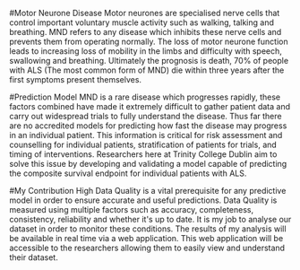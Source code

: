 #Motor Neurone Disease
	Motor neurones are specialised nerve cells that control important voluntary muscle activity such as walking, talking and breathing. MND refers to any disease which inhibits these nerve cells and prevents them from operating normally. The loss of motor neurone function leads to increasing loss of mobility in the limbs and difficulty with speech, swallowing and breathing. Ultimately the prognosis is death, 70% of people with ALS (The most common form of MND) die within three years after the first symptoms present themselves.

#Prediction Model
	MND is a rare disease which progresses rapidly, these factors combined have made it extremely difficult to gather patient data and carry out widespread trials to fully understand the disease. Thus far there are no accredited models for predicting how fast the disease may progress in an individual patient. This information is critical for risk assessment and counselling for individual patients, stratification of patients for trials, and timing of interventions. Researchers here at Trinity College Dublin aim to solve this issue by developing and validating a model capable of predicting the composite survival endpoint for individual patients with ALS. 

#My Contribution
	High Data Quality is a vital prerequisite for any predictive model in order to ensure accurate and useful predictions. Data Quality is measured using multiple factors such as accuracy, completeness, consistency, reliability and whether it's up to date. It is my job to analyse our dataset in order to monitor these conditions. The results of my analysis will be available in real time via a web application. This web application will be accessible to the researchers allowing them to easily view and understand their dataset.


